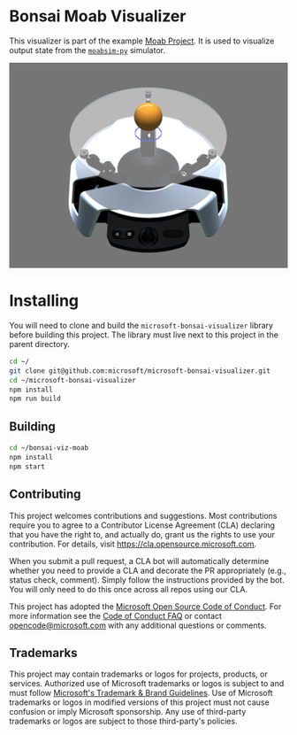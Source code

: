 # Bonsai Moab Visualizer

This visualizer is part of the example [Moab Project](https://aka.ms/moab). It is used to visualize output state from the [`moabsim-py`](https://github.com/microsoft/moabsim-py) simulator.

![Moab Visualizer](MoabVisualizer.png)

# Installing

You will need to clone and build the `microsoft-bonsai-visualizer` library before building this project. The library must live next to this project in the parent directory.

```bash
cd ~/
git clone git@github.com:microsoft/microsoft-bonsai-visualizer.git
cd ~/microsoft-bonsai-visualizer
npm install
npm run build
```

## Building

```bash
cd ~/bonsai-viz-moab
npm install
npm start
```

## Contributing

This project welcomes contributions and suggestions. Most contributions require you to agree to a
Contributor License Agreement (CLA) declaring that you have the right to, and actually do, grant us
the rights to use your contribution. For details, visit https://cla.opensource.microsoft.com.

When you submit a pull request, a CLA bot will automatically determine whether you need to provide
a CLA and decorate the PR appropriately (e.g., status check, comment). Simply follow the instructions
provided by the bot. You will only need to do this once across all repos using our CLA.

This project has adopted the [Microsoft Open Source Code of Conduct](https://opensource.microsoft.com/codeofconduct/).
For more information see the [Code of Conduct FAQ](https://opensource.microsoft.com/codeofconduct/faq/) or
contact [opencode@microsoft.com](mailto:opencode@microsoft.com) with any additional questions or comments.

## Trademarks

This project may contain trademarks or logos for projects, products, or services. Authorized use of Microsoft
trademarks or logos is subject to and must follow
[Microsoft's Trademark & Brand Guidelines](https://www.microsoft.com/en-us/legal/intellectualproperty/trademarks/usage/general).
Use of Microsoft trademarks or logos in modified versions of this project must not cause confusion or imply Microsoft sponsorship.
Any use of third-party trademarks or logos are subject to those third-party's policies.
